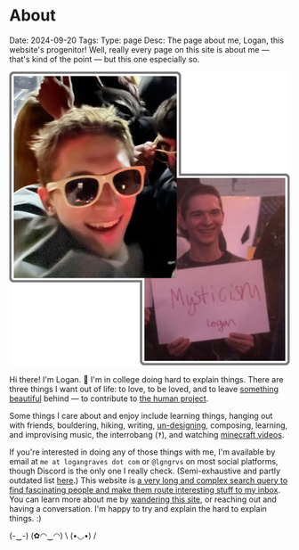 # About
Date: 2024-09-20
Tags: 
Type: page
Desc: The page about me, Logan, this website's progenitor! Well, really every page on this site is about me — that's kind of the point — but this one especially so.

<img src="static/images/about.png" id="post-img">

Hi there! I'm Logan. 🦎 I'm in college doing hard to explain things. There are three things I want out of life: to love, to be loved, and to leave [something beautiful](/aesthetics) behind — to contribute to [the human project](/the-human-project).

Some things I care about and enjoy include learning things, hanging out with friends, bouldering, hiking, writing, [un-designing](https://logangraves.com/less-design), composing, learning, and improvising music, the interrobang (`‽`), and watching [minecraft videos](https://hermitcraft.com/).

If you're interested in doing any of those things with me, I'm available by email at `me at logangraves dot com`  or `@lgngrvs` on most social platforms, though Discord is the only one I really check. (Semi-exhaustive and partly outdated list [here](https://logangraves.com/identities).) This website is [a very long and complex search query to find fascinating people and make them route interesting stuff to my inbox](https://www.henrikkarlsson.xyz/p/search-query). You can learn more about me by [wandering this site](https://logangraves.com/wander), or reaching out and having a conversation. I'm happy to try and explain the hard to explain things. :) 

<p class="center">(-‿-) (✿◠‿◠) \ (•◡•) /</p>